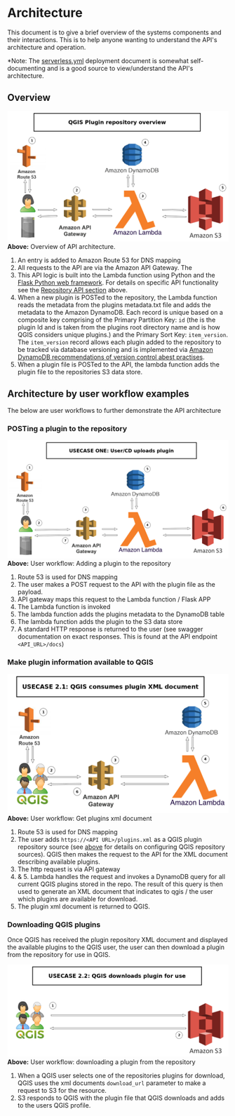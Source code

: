 # Architecture
This document is to give a brief overview of the systems components and their interactions.
This is to help anyone wanting to understand the API's architecture and operation. 

\*Note: The [serverless.yml](/serverless.yml) deployment document is somewhat self-documenting
and is a good source to view/understand the API's architecture. 

## Overview
![image](/documentation/overview.png)
**Above:** Overview of API architecture.  
 
1. An entry is added to Amazon Route 53 for DNS mapping
2. All requests to the API are via the Amazon API Gateway. The 
3. This API logic is built into the Lambda function using Python and the 
 [Flask Python web framework](https://www.palletsprojects.com/p/flask/). For details on specific API functionality see the [Repository API section](https://github.com/linz/s3-qgis-plugin-repo/tree/developer-docs#repository-api) above.
4. When a new plugin is POSTed to the repository, the Lambda function reads the metadata 
from the plugins metadata.txt file and adds the metadata to the Amazon DynamoDB. 
Each record is unique based on a composite key comprising of the  Primary Partition Key: `id` 
(the is the plugin Id and is taken from the plugins root  directory name and is how QGIS 
considers unique plugins.) and the Primary Sort Key: `item_version`. The `item_version` record 
allows each plugin added to the repository to be tracked via database versioning and is 
implemented via [Amazon DynamoDB recommendations of version control abest practises](https://docs.aws.amazon.com/amazondynamodb/latest/developerguide/bp-sort-keys.html#bp-sort-keys-version-control).
5. When a plugin file is POSTed to the API, the lambda function adds the plugin file to the
repositories S3 data store. 

## Architecture by user workflow examples
The below are user workflows to further demonstrate the API architecture 

### POSTing a plugin to the repository

![image](/documentation/postplugin.png)
**Above:** User workflow: Adding a plugin to the repository

1. Route 53 is used for DNS mapping
2. The user makes a POST request to the API with the plugin file as the payload. 
3. API gateway maps this request to the Lambda function / Flask APP
4. The Lambda function is invoked
5. The lambda function adds the plugins metadata to the DynamoDB table
6. The lambda function adds the plugin to the S3 data store
7. A standard HTTP response is returned to the user (see swagger documentation on exact responses.
This is found at the API endpoint `<API_URL>/docs`)

### Make plugin information available to QGIS

![image](/documentation/getxml.png)
**Above:** User workflow: Get plugins xml document

1. Route 53 is used for DNS mapping
2. The user adds `https://<API URL>/plugins.xml` as a QGIS plugin repository source (see [above](https://github.com/linz/s3-qgis-plugin-repo/tree/developer-docs#consuming-the-qgis-plugins) 
for details on configuring QGIS repository sources). QGIS then makes the request to the 
API for the XML document describing available plugins. 
3. The http request is via API gateway
4. & 5. Lambda handles the request and invokes a DynamoDB query for all current QGIS plugins stored 
in the repo. The result of this query is then used to generate an XML document that 
indicates to qgis / the user which plugins are available for download.
6. The plugin xml document is returned to QGIS.


### Downloading QGIS plugins
Once QGIS has received the plugin repository XML document and displayed the available plugins
 to the QGIS user, the user can then download a plugin from the repository for use in QGIS. 

![image](/documentation/download_plugin.png)
**Above:** User workflow: downloading a plugin from the repository


1. When a QGIS user selects one of the repositories plugins for download, QGIS uses the 
xml documents `download_url` parameter to make a request to S3 for the resource.
2. S3 responds to QGIS with the plugin file that QGIS downloads and adds to the users QGIS 
profile. 

